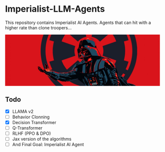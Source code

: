 # Imperialist-LLM-Agents

This repository contains Imperialist AI Agents. Agents that can hit with a higher rate than clone troopers...



![alt text](img/1500x500.jpg)



## Todo

- [x] LLAMA v2
- [ ] Behavior Clonning
- [x] Decision Transformer
- [ ] Q-Transformer
- [ ] RLHF (PPO & DPO)
- [ ] Jax version of the algorithms
- [ ] And Final Goal: Imperialist AI Agent
